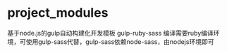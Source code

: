 # project_modules
基于node.js的gulp自动构建化开发模板
gulp-ruby-sass 编译需要ruby编译环境，可使用gulp-sass代替，gulp-sass依赖node-sass，由nodejs环境即可
